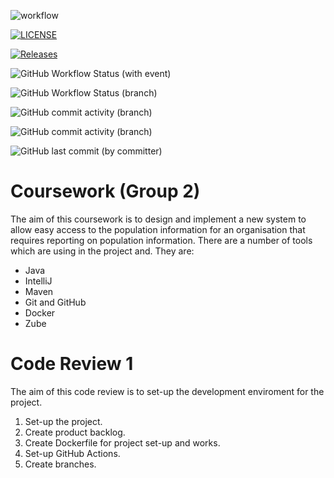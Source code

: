![workflow](https://github.com/Cham-Myae-40614796/coursework-group2/actions/workflows/main.yml/badge.svg?style=plastic)

[![LICENSE](https://img.shields.io/github/license/Cham-Myae-40614796/coursework-group2.svg?style=plastic)](https://github.com/Cham-Myae-40614796/coursework-group2/blob/master/LICENSE)

[![Releases](https://img.shields.io/github/release/Cham-Myae-40614796/coursework-group2/all.svg?style=plastic)](https://github.com/Cham-Myae-40614796/coursework-group2/releases)

![GitHub Workflow Status (with event)](https://img.shields.io/github/actions/workflow/status/Cham-Myae-40614796/Coursework-group2/main.yml)

![GitHub Workflow Status (branch)](https://img.shields.io/github/actions/workflow/status/Cham-Myae-40614796/Coursework-group2/main.yml?branch=develop)

![GitHub commit activity (branch)](https://img.shields.io/github/commit-activity/m/Cham-Myae-40614796/Coursework-group2/master)

![GitHub commit activity (branch)](https://img.shields.io/github/commit-activity/m/Cham-Myae-40614796/Coursework-group2/develop)

![GitHub last commit (by committer)](https://img.shields.io/github/last-commit/Cham-Myae-40614796/Coursework-group2)


# Coursework (Group 2)
The aim of this coursework is to design and implement a new system to allow easy access to the population information for an organisation that requires reporting on population information.
There are a number of tools which are using in the project and. They are:
- Java
- IntelliJ
- Maven
- Git and GitHub
- Docker
- Zube

# Code Review 1

The aim of this code review is to set-up the development enviroment for the project. 

1. Set-up the project.
2. Create product backlog.
3. Create Dockerfile for project set-up and works.
4. Set-up GitHub Actions.
5. Create branches.
